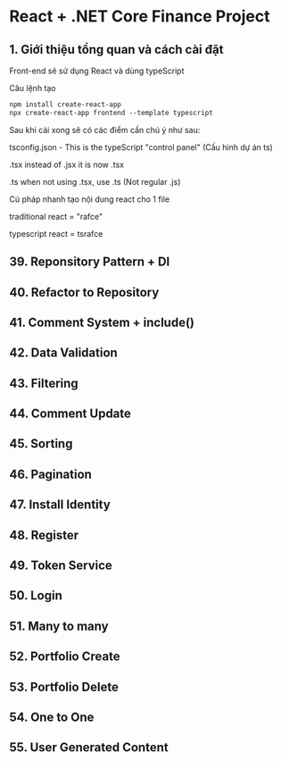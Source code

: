 # React + .NET Core Finance Project

## 1. Giới thiệu tổng quan và cách cài đặt

Front-end sẽ sử dụng React và dùng typeScript

Câu lệnh tạo

```txt
npm install create-react-app
npx create-react-app frontend --template typescript
```

Sau khi cài xong sẽ có các điểm cần chú ý như sau:

tsconfig.json - This is the typeScript "control panel" (Cấu hình dự án ts)

.tsx instead of .jsx it is now .tsx

.ts when not using .tsx, use .ts (Not regular .js)

Cú pháp nhanh tạo nội dung react cho 1 file

traditional react = "rafce"

typescript react = tsrafce



## 39. Reponsitory Pattern + DI

## 40. Refactor to Repository

## 41. Comment System + include()

## 42. Data Validation

## 43. Filtering

## 44. Comment Update

## 45. Sorting

## 46. Pagination

## 47. Install Identity

## 48. Register

## 49. Token Service

## 50. Login

## 51. Many to many

## 52. Portfolio Create

## 53. Portfolio Delete

## 54. One to One

## 55. User Generated Content 


